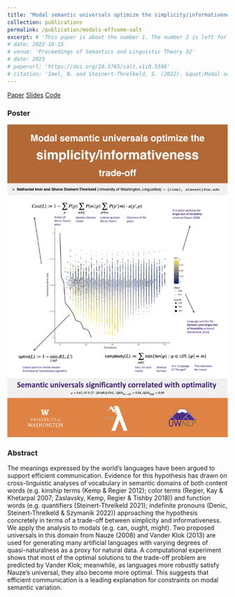```yaml
---
title: "Modal semantic universals optimize the simplicity/informativeness trade-off"
collection: publications
permalink: /publication/modals-effcomm-salt
excerpt: # 'This paper is about the number 1. The number 2 is left for future work.'
# date: 2022-10-15
# venue: 'Proceedings of Semantics and Linguistic Theory 32'
# date: 2023
# paperurl: 'https://doi.org/10.3765/salt.v1i0.5346'
# citation: 'Imel, N. and Steinert-Threlkeld, S. (2022). &quot;Modal semantic universals optimize the simplicity/informativeness tradeoff.&quot; <i>Proceedings of Semantics and Linguistic Theory 32</i>.'
---
```


[Paper](https://doi.org/10.3765/salt.v1i0.5346)
[Slides](https://osf.io/gyn3t/)
[Code](https://github.com/nathimel/modals-effcomm)

### Poster

![](../images/modals_poster.jpeg)

### Abstract

The meanings expressed by the world’s languages have been argued to support efficient communication. Evidence for this hypothesis has drawn on cross-linguistic analyses of vocabulary in semantic domains of both content words (e.g. kinship terms (Kemp & Regier 2012); color terms (Regier, Kay & Khetarpal 2007; Zaslavsky, Kemp, Regier & Tishby 2018)) and function words (e.g. quantifiers (Steinert-Threlkeld 2021); indefinite pronouns (Denic, Steinert-Threlkeld & Szymanik 2022)) approaching the hypothesis concretely in terms of a trade-off between simplicity and informativeness. We apply the analysis to modals (e.g. can, ought, might). Two proposed universals in this domain from Nauze (2008) and Vander Klok (2013) are used for generating many artificial languages with varying degrees of quasi-naturalness as a proxy for natural data. A computational experiment shows that most of the optimal solutions to the trade-off problem are predicted by Vander Klok; meanwhile, as languages more robustly satisfy Nauze’s universal, they also become more optimal. This suggests that efficient communication is a leading explanation for constraints on modal semantic variation.

